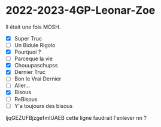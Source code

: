 # 2022-2023-4GP-Leonar-Zoe
Il était une fois MOSH. 

- [x] Super Truc
- [ ] Un Bidule Rigolo
- [x] Pourquoi ? 
- [ ] Parceque la vie 
- [x] Chouupaschupss
- [x] Dernier Truc
- [ ] Bon le Vrai Dernier
- [ ] Aller...
- [x] Bisous
- [ ] ReBisous
- [ ] Y'a toujours des bisous

ljqGEZUFBjzgefmIUAEB cette ligne faudrait l'enlever nn ? 
